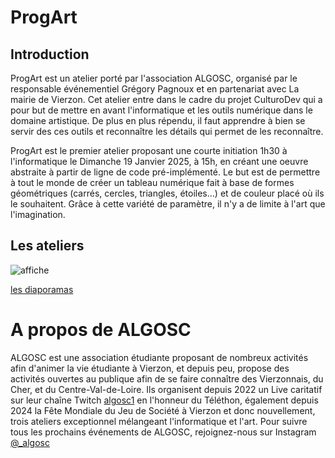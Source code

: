 # ProgArt

## Introduction

ProgArt est un atelier porté par l'association ALGOSC, organisé par le responsable événementiel Grégory Pagnoux et en partenariat avec La mairie de Vierzon.
Cet atelier entre dans le cadre du projet CulturoDev qui a pour but de mettre en avant l'informatique et les outils numérique dans le domaine artistique. De plus en plus répendu, il faut apprendre à bien se servir des ces outils et reconnaître les détails qui permet de les reconnaître.


ProgArt est le premier atelier proposant une courte initiation 1h30 à l'informatique le Dimanche 19 Janvier 2025, à 15h, en créant une oeuvre abstraite à partir de ligne de code pré-implémenté. Le but est de permettre à tout le monde de créer un tableau numérique fait à base de formes géométriques (carrés, cercles, triangles, étoiles...) et de couleur placé où ils le souhaitent. Grâce à cette variété de paramètre, il n'y a de limite à l'art que l'imagination.

## Les ateliers

![affiche](images/CulturoDev_affiche.png)

[les diaporamas](https://drive.google.com/drive/u/1/folders/1SZQtuIgx7Uw5RWIvNZRm0tvet-Hl8jxc)

# A propos de ALGOSC

ALGOSC est une association étudiante proposant de nombreux activités afin d'animer la vie étudiante à Vierzon, et depuis peu, propose des activités ouvertes au publique afin de se faire connaître des Vierzonnais, du Cher, et du Centre-Val-de-Loire. Ils organisent depuis 2022 un Live caritatif sur leur chaîne Twitch [algosc1](https://www.twitch.tv/algosc1) en l'honneur du Téléthon, également depuis 2024 la Fête Mondiale du Jeu de Société à Vierzon et donc nouvellement, trois ateliers exceptionnel mélangeant l'informatique et l'art.
Pour suivre tous les prochains événements de ALGOSC, rejoignez-nous sur Instagram [@_algosc](https://www.instagram.com/_algosc/)

<center></center>

